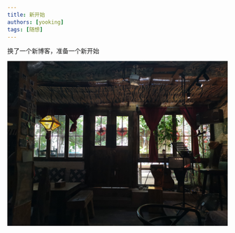```yaml
---
title: 新开始
authors: [yooking]
tags: [随想]
---
```


换了一个新博客，准备一个新开始

![Docusaurus Plushie](./image1.jpg)
<!-- truncate -->

